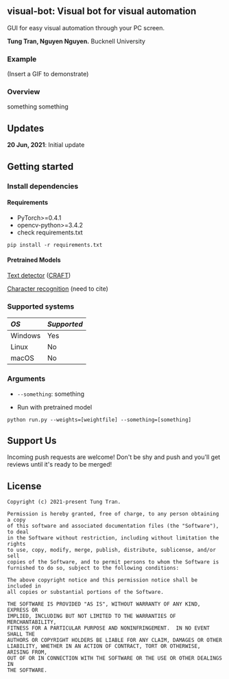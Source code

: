 ## visual-bot: Visual bot for visual automation
GUI for easy visual automation through your PC screen.

**Tung Tran, Nguyen Nguyen.**
Bucknell University

### Example
(Insert a GIF to demonstrate)

### Overview
something something

## Updates
**20 Jun, 2021**: Initial update


## Getting started
### Install dependencies
#### Requirements
- PyTorch>=0.4.1
- opencv-python>=3.4.2
- check requirements.txt
```
pip install -r requirements.txt
```
#### Pretrained Models
[Text detector](https://drive.google.com/file/d/1Jk4eGD7crsqCCg9C9VjCLkMN3ze8kutZ) ([CRAFT](https://github.com/clovaai/CRAFT-pytorch))

[Character recognition]() (need to cite)


### Supported systems
 
 *OS* | *Supported* | 
 | :--- | :--- | 
Windows | Yes 
Linux | No 
macOS | No


### Arguments
* `--something`: something

* Run with pretrained model
``` (with python 3.7)
python run.py --weights=[weightfile] --something=[something]
```


## Support Us
Incoming push requests are welcome! Don't be shy and push and you'll get reviews
until it's ready to be merged!


## License
```
Copyright (c) 2021-present Tung Tran.

Permission is hereby granted, free of charge, to any person obtaining a copy
of this software and associated documentation files (the "Software"), to deal
in the Software without restriction, including without limitation the rights
to use, copy, modify, merge, publish, distribute, sublicense, and/or sell
copies of the Software, and to permit persons to whom the Software is
furnished to do so, subject to the following conditions:

The above copyright notice and this permission notice shall be included in
all copies or substantial portions of the Software.

THE SOFTWARE IS PROVIDED "AS IS", WITHOUT WARRANTY OF ANY KIND, EXPRESS OR
IMPLIED, INCLUDING BUT NOT LIMITED TO THE WARRANTIES OF MERCHANTABILITY,
FITNESS FOR A PARTICULAR PURPOSE AND NONINFRINGEMENT.  IN NO EVENT SHALL THE
AUTHORS OR COPYRIGHT HOLDERS BE LIABLE FOR ANY CLAIM, DAMAGES OR OTHER
LIABILITY, WHETHER IN AN ACTION OF CONTRACT, TORT OR OTHERWISE, ARISING FROM,
OUT OF OR IN CONNECTION WITH THE SOFTWARE OR THE USE OR OTHER DEALINGS IN
THE SOFTWARE.
```
